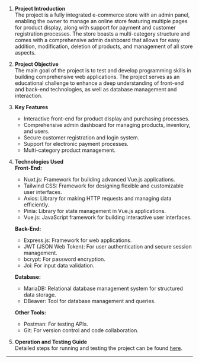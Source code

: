 1. **Project Introduction**  
   The project is a fully integrated e-commerce store with an admin panel, enabling the owner to manage an online store featuring multiple pages for product display, along with support for payment and customer registration processes. The store boasts a multi-category structure and comes with a comprehensive admin dashboard that allows for easy addition, modification, deletion of products, and management of all store aspects.

2. **Project Objective**  
   The main goal of the project is to test and develop programming skills in building comprehensive web applications. The project serves as an educational challenge to enhance a deep understanding of front-end and back-end technologies, as well as database management and interaction.

3. **Key Features**  
   - Interactive front-end for product display and purchasing processes.  
   - Comprehensive admin dashboard for managing products, inventory, and users.  
   - Secure customer registration and login system.  
   - Support for electronic payment processes.  
   - Multi-category product management.  

4. **Technologies Used**  
   **Front-End:**  
   - Nuxt.js: Framework for building advanced Vue.js applications.  
   - Tailwind CSS: Framework for designing flexible and customizable user interfaces.  
   - Axios: Library for making HTTP requests and managing data efficiently.  
   - Pinia: Library for state management in Vue.js applications.  
   - Vue.js: JavaScript framework for building interactive user interfaces.  

   **Back-End:**  
   - Express.js: Framework for web applications.  
   - JWT (JSON Web Token): For user authentication and secure session management.  
   - bcrypt: For password encryption.  
   - Joi: For input data validation.  

   **Database:**  
   - MariaDB: Relational database management system for structured data storage.  
   - DBeaver: Tool for database management and queries.  

   **Other Tools:**  
   - Postman: For testing APIs.  
   - Git: For version control and code collaboration.  

5. **Operation and Testing Guide**  
   Detailed steps for running and testing the project can be found [here](#).  

---